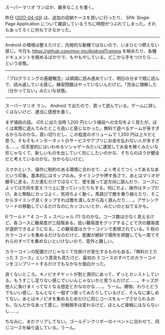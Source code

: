 スーパーマリオ ランほか、雑多なことを書く。

昨日 ([2017-04-03][]) は、追加の収納ケースを買いに行ったり、 SPA: Single Page Application について雑談しているうちに時間がつぶれてしまった。それもあってろくに何もできなかった。

-----

Android の環境は整えたけど、内発的な動機ではないので、いまひとつ燃えない感じ。今日も https://github.com/mixi-inc/AndroidTraining を眺めたり、各種ドキュメントを眺めるばかりで、もやもやしている。どこから手をつけたら……という状態。

-----

『プログラミングの基礎概念』は順調に読み進めていて、明日の分まで既に読んで、読み返している感じ。練習問題はやっていないんだけど。「完全に理解した（分かってない」みたいな状態。

-----

スーパーマリオ ラン。 Android で出たので、買って遊んでいる。ゲームに詳しくはないけど、適当に感想を書く。

まず値段の話。 iOS に出た当時 1,200 円という値段への文句をよく見たが、ぼくは実際に遊んでみたところ高いと感じなかった。無料で遊べるゲームが多すぎるからなのかな。買い切りだし、この程度のボリュームで 1,200 円は上々だと思う。そもそもインターネットのサービスやアプリにお金を払わない人が多すぎる……。任天堂的にはいわゆるソシャゲーみたいに運営してお金を稼ぐみたいな形じゃなくて、新しいものを出していく形にしたいのかな、そちらのほうが健全だと考えているのかな。分からないけど。

スマホという、操作に制約のある環境に合わせて、よく考えてつくってあるなあという印象。基本的にはタップのみ。タイミングや押す長さで、あとはマリオが勝手に走る。ただ進むだけではなくて、壁を蹴って逆方向に跳んだり、コースによっては方向を変えつつ上に登っていったりもする。何にせよ、操作はタップだけ。あと無駄にカッコよく、気持ちよく動く。馬跳びで敵を乗り越えたり、そこからタイミング良くタップすれば敵を潰しながら高く跳んだり……。アサシンクリードの移動しているだけなのにカッコいいとか、みたいのと似てるかも。

6 ワールド * 4 コース + スペシャル (?) なのかな。コース数は少なく見えるけど、各コースに難易度が三段階ある。低い難易度をクリアすることで次の難易度が選択できるようになる。この難易度はカラーコインで表現されている。5 枚のカラーコインを集めるだけなのだけど、配置が絶妙で場所を把握しても一周でそれらのすべてを集めないといけないので、意外と難しい。

カラーコインの配置だけじゃなくて仕掛けが変化するものもある。「無料だとたった 3 コース」という意見も見たけど、最初の 3 コースのすべてのカラーコインをコンプリートするだけでもなかなか面白かった。

良くないところ。キノピオチケットが割と潤沢にあって、ずっとカンストしている。もうすこし足りない感じでいいんじゃないかと思うんだけど……。キッズが他人に負けまくってなくなる想定とかなのかな……。うーん。建物、わりとどうでもいい感じ。なんとなく一個ずつ買ってみたりしているけど、そんなに楽しめてない。あとはキノピオを集めるためだけに同じコースをループさせられるのも、なんだかなあって感じ。対戦相手は変わるけど、ほとんど接戦にはならないし……。

ちなみに、まだクリアしてない。ゴールデンクリボーのイベントに合わせて、同じコースを繰り返している。うーん。

[2017-04-03]: http://blog.bouzuya.net/2017/04/03/
